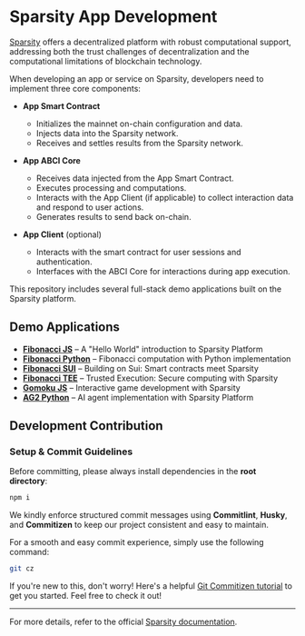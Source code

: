 # Sparsity App Development  

[Sparsity](https://sparsity.gitbook.io/sparsity-platform) offers a decentralized platform with robust computational support, addressing both the trust challenges of decentralization and the computational limitations of blockchain technology.  

When developing an app or service on Sparsity, developers need to implement three core components:  

- **App Smart Contract**  
  - Initializes the mainnet on-chain configuration and data.  
  - Injects data into the Sparsity network.  
  - Receives and settles results from the Sparsity network.  

- **App ABCI Core**  
  - Receives data injected from the App Smart Contract.  
  - Executes processing and computations.  
  - Interacts with the App Client (if applicable) to collect interaction data and respond to user actions.  
  - Generates results to send back on-chain.  

- **App Client** (optional)  
  - Interacts with the smart contract for user sessions and authentication.  
  - Interfaces with the ABCI Core for interactions during app execution.  

This repository includes several full-stack demo applications built on the Sparsity platform.  

## Demo Applications  

- [**Fibonacci JS**](./fibonacci-js/README.md) – A "Hello World" introduction to Sparsity Platform
- [**Fibonacci Python**](./fibonacci-py/README.md) – Fibonacci computation with Python implementation
- [**Fibonacci SUI**](./fibonacci-js-sui/README.md) – Building on Sui: Smart contracts meet Sparsity
- [**Fibonacci TEE**](./fibonacci-js-tee/README.md) – Trusted Execution: Secure computing with Sparsity
- [**Gomoku JS**](./gomoku-js/README.md) – Interactive game development with Sparsity
- [**AG2 Python**](./ag2-py) – AI agent implementation with Sparsity Platform

## Development Contribution  
### Setup & Commit Guidelines  
Before committing, please always install dependencies in the **root directory**:  

```sh
npm i
```  

We kindly enforce structured commit messages using **Commitlint**, **Husky**, and **Commitizen** to keep our project consistent and easy to maintain. 

For a smooth and easy commit experience, simply use the following command:  

```sh
git cz
```  

If you're new to this, don't worry! Here's a helpful [Git Commitizen tutorial](https://github.com/commitizen/cz-cli) to get you started. Feel free to check it out!

--- 

For more details, refer to the official [Sparsity documentation](https://sparsity.gitbook.io/sparsity-platform).  

